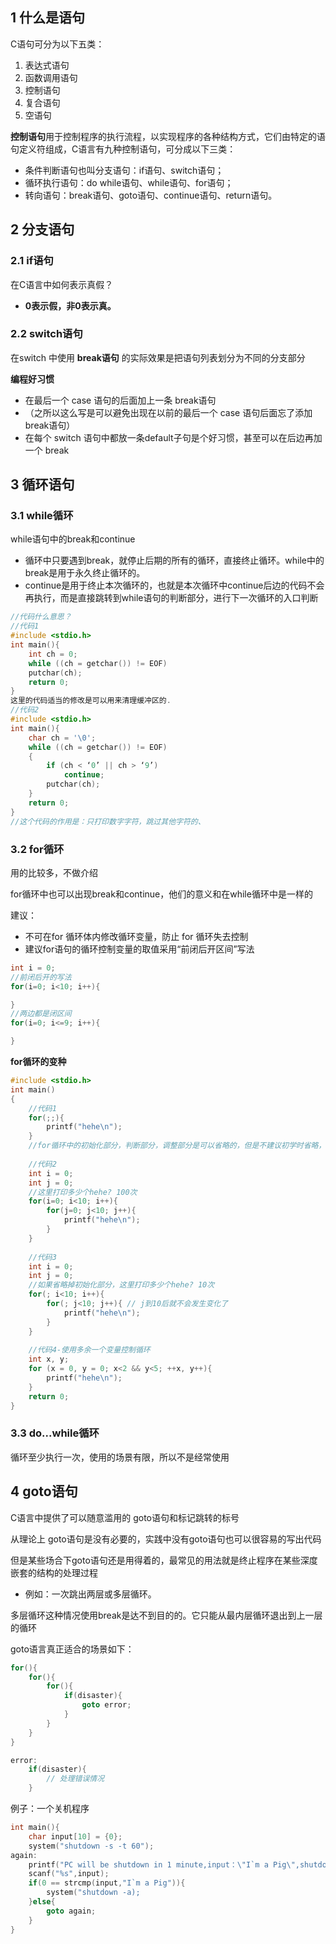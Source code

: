 
## 1 什么是语句

C语句可分为以下五类：
1. 表达式语句
2. 函数调用语句
3. 控制语句
4. 复合语句
5. 空语句


**控制语句**用于控制程序的执行流程，以实现程序的各种结构方式，它们由特定的语句定义符组成，C语言有九种控制语句，可分成以下三类：
- 条件判断语句也叫分支语句：if语句、switch语句；
- 循环执行语句：do while语句、while语句、for语句；
- 转向语句：break语句、goto语句、continue语句、return语句。

## 2 分支语句

### 2.1 if语句

在C语言中如何表示真假？
- **0表示假，非0表示真。**
### 2.2 switch语句

在switch 中使用 **break语句** 的实际效果是把语句列表划分为不同的分支部分

**编程好习惯**
- 在最后一个 case 语句的后面加上一条 break语句
- （之所以这么写是可以避免出现在以前的最后一个 case 语句后面忘了添加 break语句）
- 在每个 switch 语句中都放一条default子句是个好习惯，甚至可以在后边再加一个 break 
## 3 循环语句

### 3.1 while循环

while语句中的break和continue
- 循环中只要遇到break，就停止后期的所有的循环，直接终止循环。while中的break是用于永久终止循环的。
- continue是用于终止本次循环的，也就是本次循环中continue后边的代码不会再执行，而是直接跳转到while语句的判断部分，进行下一次循环的入口判断

```c
//代码什么意思？
//代码1
#include <stdio.h>
int main(){
	int ch = 0;
	while ((ch = getchar()) != EOF)
	putchar(ch);
	return 0;
}
这里的代码适当的修改是可以用来清理缓冲区的.
//代码2
#include <stdio.h>
int main(){
	char ch = '\0';
	while ((ch = getchar()) != EOF)
	{
		if (ch < ‘0’ || ch > ‘9’)
			continue;
		putchar(ch);
	}
	return 0;
}
//这个代码的作用是：只打印数字字符，跳过其他字符的、
```
### 3.2 for循环

用的比较多，不做介绍

for循环中也可以出现break和continue，他们的意义和在while循环中是一样的

建议：
- 不可在for 循环体内修改循环变量，防止 for 循环失去控制
- 建议for语句的循环控制变量的取值采用“前闭后开区间”写法

```c
int i = 0;
//前闭后开的写法
for(i=0; i<10; i++){

}
//两边都是闭区间
for(i=0; i<=9; i++){

}
```

**for循环的变种**
```c
#include <stdio.h>
int main()
{
	//代码1
	for(;;){
		printf("hehe\n");
	}
	//for循环中的初始化部分，判断部分，调整部分是可以省略的，但是不建议初学时省略，容易导致问题。
	
	//代码2
	int i = 0;
	int j = 0;
	//这里打印多少个hehe? 100次
	for(i=0; i<10; i++){
		for(j=0; j<10; j++){
			printf("hehe\n");
		}
	}
	
	//代码3
	int i = 0;
	int j = 0;
	//如果省略掉初始化部分，这里打印多少个hehe? 10次
	for(; i<10; i++){
		for(; j<10; j++){ // j到10后就不会发生变化了
			printf("hehe\n");
		}
	}
	
	//代码4-使用多余一个变量控制循环
	int x, y;
	for (x = 0, y = 0; x<2 && y<5; ++x, y++){
		printf("hehe\n");
	}
	return 0;
}
```
### 3.3 do...while循环

循环至少执行一次，使用的场景有限，所以不是经常使用
## 4 goto语句

C语言中提供了可以随意滥用的 goto语句和标记跳转的标号

从理论上 goto语句是没有必要的，实践中没有goto语句也可以很容易的写出代码

但是某些场合下goto语句还是用得着的，最常见的用法就是终止程序在某些深度嵌套的结构的处理过程
- 例如：一次跳出两层或多层循环。

多层循环这种情况使用break是达不到目的的。它只能从最内层循环退出到上一层的循环

goto语言真正适合的场景如下：
```c
for(){
	for(){
		for(){
			if(disaster){
				goto error;
			}
		}
	}
}

error:
	if(disaster){
		// 处理错误情况
	}
```

例子：一个关机程序
```c
int main(){
	char input[10] = {0};
	system("shutdown -s -t 60");
again:
	printf("PC will be shutdown in 1 minute,input：\"I`m a Pig\",shutdown will be stop!\n,");
	scanf("%s",input);
	if(0 == strcmp(input,"I`m a Pig")){
		system("shutdown -a);
	}else{
		goto again;
	}
}
```
